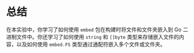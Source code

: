# 总结

在本实验中，你学习了如何使用 `embed` 包在构建时将文件和文件夹嵌入到 Go 二进制文件中。你还学习了如何使用 `string` 和 `[]byte` 类型来存储嵌入文件的内容，以及如何使用 `embed.FS` 类型通过通配符嵌入多个文件或文件夹。
